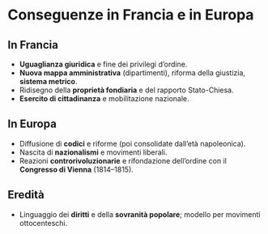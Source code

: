 # Conseguenze in Francia e in Europa

## In Francia
- **Uguaglianza giuridica** e fine dei privilegi d’ordine.
- **Nuova mappa amministrativa** (dipartimenti), riforma della giustizia, **sistema metrico**.
- Ridisegno della **proprietà fondiaria** e del rapporto Stato-Chiesa.
- **Esercito di cittadinanza** e mobilitazione nazionale.

## In Europa
- Diffusione di **codici** e riforme (poi consolidate dall’età napoleonica).
- Nascita di **nazionalismi** e movimenti liberali.
- Reazioni **controrivoluzionarie** e rifondazione dell’ordine con il **Congresso di Vienna** (1814–1815).

## Eredità
- Linguaggio dei **diritti** e della **sovranità popolare**; modello per movimenti ottocenteschi.
